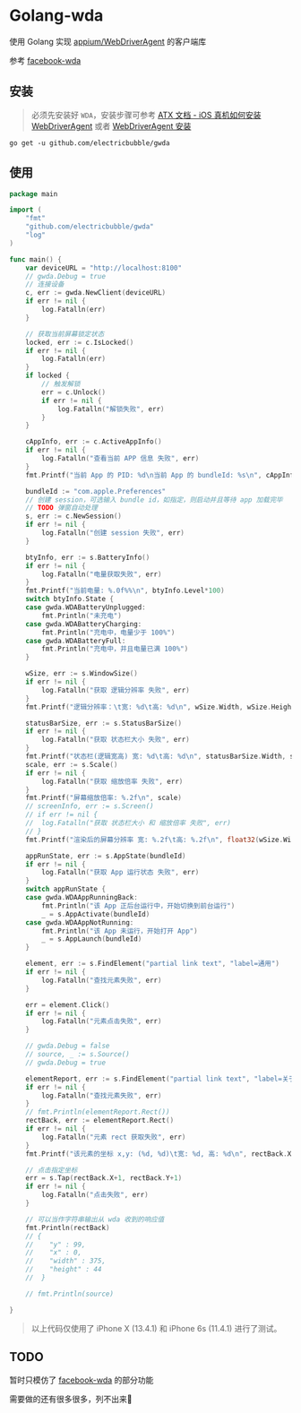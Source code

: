 # Golang-wda

使用 Golang 实现 [appium/WebDriverAgent](https://github.com/appium/WebDriverAgent) 的客户端库

参考 [facebook-wda](https://github.com/openatx/facebook-wda)

## 安装

> 必须先安装好 `WDA`，安装步骤可参考 [ATX 文档 - iOS 真机如何安装 WebDriverAgent](https://testerhome.com/topics/7220) 或者
> [WebDriverAgent 安装](http://leixipaopao.com/posts/0005-wda-appium-installing/)

```shell script
go get -u github.com/electricbubble/gwda
```

## 使用
```go
package main

import (
	"fmt"
	"github.com/electricbubble/gwda"
	"log"
)

func main() {
	var deviceURL = "http://localhost:8100"
	// gwda.Debug = true
	// 连接设备
	c, err := gwda.NewClient(deviceURL)
	if err != nil {
		log.Fatalln(err)
	}

	// 获取当前屏幕锁定状态
	locked, err := c.IsLocked()
	if err != nil {
		log.Fatalln(err)
	}
	if locked {
		// 触发解锁
		err = c.Unlock()
		if err != nil {
			log.Fatalln("解锁失败", err)
		}
	}

	cAppInfo, err := c.ActiveAppInfo()
	if err != nil {
		log.Fatalln("查看当前 APP 信息 失败", err)
	}
	fmt.Printf("当前 App 的 PID: %d\n当前 App 的 bundleId: %s\n", cAppInfo.Pid, cAppInfo.BundleID)

	bundleId := "com.apple.Preferences"
	// 创建 session，可选输入 bundle id，如指定，则启动并且等待 app 加载完毕 
	// TODO 弹窗自动处理
	s, err := c.NewSession()
	if err != nil {
		log.Fatalln("创建 session 失败", err)
	}

	btyInfo, err := s.BatteryInfo()
	if err != nil {
		log.Fatalln("电量获取失败", err)
	}
	fmt.Printf("当前电量: %.0f%%\n", btyInfo.Level*100)
	switch btyInfo.State {
	case gwda.WDABatteryUnplugged:
		fmt.Println("未充电")
	case gwda.WDABatteryCharging:
		fmt.Println("充电中，电量少于 100%")
	case gwda.WDABatteryFull:
		fmt.Println("充电中，并且电量已满 100%")
	}

	wSize, err := s.WindowSize()
	if err != nil {
		log.Fatalln("获取 逻辑分辨率 失败", err)
	}
	fmt.Printf("逻辑分辨率：\t宽: %d\t高: %d\n", wSize.Width, wSize.Height)

	statusBarSize, err := s.StatusBarSize()
	if err != nil {
		log.Fatalln("获取 状态栏大小 失败", err)
	}
	fmt.Printf("状态栏(逻辑宽高) 宽: %d\t高: %d\n", statusBarSize.Width, statusBarSize.Height)
	scale, err := s.Scale()
	if err != nil {
		log.Fatalln("获取 缩放倍率 失败", err)
	}
	fmt.Printf("屏幕缩放倍率: %.2f\n", scale)
	// screenInfo, err := s.Screen()
	// if err != nil {
	// 	log.Fatalln("获取 状态栏大小 和 缩放倍率 失败", err)
	// }
	fmt.Printf("渲染后的屏幕分辨率 宽: %.2f\t高: %.2f\n", float32(wSize.Width)*scale, float32(wSize.Height)*scale)

	appRunState, err := s.AppState(bundleId)
	if err != nil {
		log.Fatalln("获取 App 运行状态 失败", err)
	}
	switch appRunState {
	case gwda.WDAAppRunningBack:
		fmt.Println("该 App 正后台运行中，开始切换到前台运行")
		_ = s.AppActivate(bundleId)
	case gwda.WDAAppNotRunning:
		fmt.Println("该 App 未运行，开始打开 App")
		_ = s.AppLaunch(bundleId)
	}

	element, err := s.FindElement("partial link text", "label=通用")
	if err != nil {
		log.Fatalln("查找元素失败", err)
	}

	err = element.Click()
	if err != nil {
		log.Fatalln("元素点击失败", err)
	}

	// gwda.Debug = false
	// source, _ := s.Source()
	// gwda.Debug = true

	elementReport, err := s.FindElement("partial link text", "label=关于本机")
	if err != nil {
		log.Fatalln("查找元素失败", err)
	}
	// fmt.Println(elementReport.Rect())
	rectBack, err := elementReport.Rect()
	if err != nil {
		log.Fatalln("元素 rect 获取失败", err)
	}
	fmt.Printf("该元素的坐标 x,y: (%d, %d)\t宽: %d, 高: %d\n", rectBack.X, rectBack.Y, rectBack.Width, rectBack.Height)

	// 点击指定坐标
	err = s.Tap(rectBack.X+1, rectBack.Y+1)
	if err != nil {
		log.Fatalln("点击失败", err)
	}

	// 可以当作字符串输出从 wda 收到的响应值
	fmt.Println(rectBack)
	// {
	//    "y" : 99,
	//    "x" : 0,
	//    "width" : 375,
	//    "height" : 44
	//  }

	// fmt.Println(source)

}
```
> 以上代码仅使用了 iPhone X (13.4.1) 和 iPhone 6s (11.4.1) 进行了测试。

## TODO

暂时只模仿了 [facebook-wda](https://github.com/openatx/facebook-wda) 的部分功能

需要做的还有很多很多，列不出来🤕
